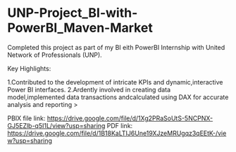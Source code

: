 # UNP-Project_BI-with-PowerBI_Maven-Market

Completed this project as part of my BI eith PowerBI Internship with United Network of Professionals (UNP).

Key Highlights:

1.Contributed to the development of intricate KPIs and dynamic,interactive Power BI interfaces.
2.Ardently involved in creating data model,implemented data transactions andcalculated using DAX for accurate analysis and reporting >

PBIX file link: https://drive.google.com/file/d/1Xg2PRaSoUtS-5NCPNX-GJ5EZlb-q5I1L/view?usp=sharing
PDF link:  https://drive.google.com/file/d/1B18KaLTIJ6Une19XJzeMRUgqz3qEEtK-/view?usp=sharing
